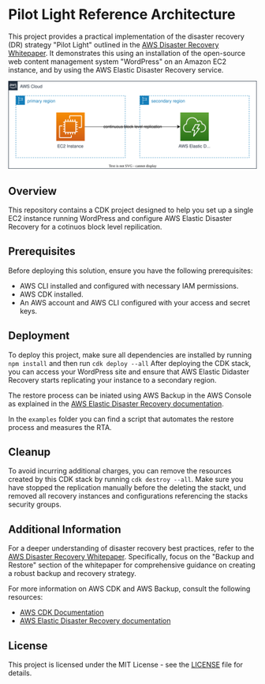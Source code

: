 # Pilot Light Reference Architecture

This project provides a practical implementation of the disaster recovery (DR) strategy "Pilot Light" outlined in the [AWS Disaster Recovery Whitepaper](https://docs.aws.amazon.com/whitepapers/latest/disaster-recovery-workloads-on-aws/disaster-recovery-workloads-on-aws.html). It demonstrates this using an installation of the open-source web content management system "WordPress" on an Amazon EC2 instance, and by using the AWS Elastic Disaster Recovery service.

![Architecture Diagram](./images/diagram.svg)

## Overview

This repository contains a CDK project designed to help you set up a single EC2 instance running WordPress and configure AWS Elastic Disaster Recovery for a cotinuos block level repilication.

## Prerequisites

Before deploying this solution, ensure you have the following prerequisites:

- AWS CLI installed and configured with necessary IAM permissions.
- AWS CDK installed.
- An AWS account and AWS CLI configured with your access and secret keys.

## Deployment

To deploy this project, make sure all dependencies are installed by running `npm install` and then run `cdk deploy --all`
After deploying the CDK stack, you can access your WordPress site and ensure that AWS Elastic Didaster Recovery starts replicating your instance to a secondary region. 

The restore process can be iniated using AWS Backup in the AWS Console as explained in the [AWS Elastic Disaster Recovery documentation](https://docs.aws.amazon.com/drs/). 

In the `examples` folder you can find a script that automates the restore process and measures the RTA.

## Cleanup

To avoid incurring additional charges, you can remove the resources created by this CDK stack by running `cdk destroy --all`. Make sure you have stopped the replication manually before the deleting the stackt, und removed all recovery instances and configurations referencing the stacks security groups.

## Additional Information

For a deeper understanding of disaster recovery best practices, refer to the [AWS Disaster Recovery Whitepaper](https://docs.aws.amazon.com/whitepapers/latest/disaster-recovery-workloads-on-aws/disaster-recovery-workloads-on-aws.html). Specifically, focus on the "Backup and Restore" section of the whitepaper for comprehensive guidance on creating a robust backup and recovery strategy.

For more information on AWS CDK and AWS Backup, consult the following resources:

- [AWS CDK Documentation](https://docs.aws.amazon.com/cdk/latest/guide/home.html)
- [AWS Elastic Disaster Recovery documentation](https://docs.aws.amazon.com/drs/)

## License

This project is licensed under the MIT License - see the [LICENSE](LICENSE) file for details.

